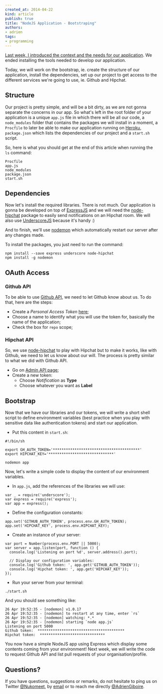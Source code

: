 ```yaml
---
created_at: 2014-04-22
kind: article
publish: true
title: "NodeJS Application - Bootstraping"
authors:
- adrien
tags:
- programming
---
```


[Last week, I introduced the context and the needs for our application][1]. We ended installing the tools needed to develop our application.

Today, we will work on the bootstrap, ie. create the structure of our application, install the dependencies, set up our project to get access to the different services we're going to use, ie. Github and Hipchat.

## Structure

Our project is pretty simple, and will be a bit dirty, as we are not gonna separate the concerns in our app. So what's left in the root folder of your application is a unique `app.js` file in which there will be all our code, a `node_modules` folder that contains the packages we will install in a moment, a `Procfile` to later be able to make our application running on [Heroku][2], `package.json` which lists the dependencies of our project and a `start.sh` script.

So, here is what you should get at the end of this article when running the `ls` command:

```
Procfile     
app.js       
node_modules 
package.json 
start.sh
```

## Dependencies

Now let's install the required libraries. There is not much. Our application is gonna be developed on top of [ExpressJS][3] and we will need the [node-hipchat][4] package to easily send notifications on an Hipchat room. We will also use [UnderscoreJS][5] because it's handy :)

And to finish, we'll use [nodemon][6] which automatically restart our server after any changes made.

To install the packages, you just need to run the command:

```
npm install --save express underscore node-hipchat
npm install -g nodemon
```

## OAuth Access

### Github API

To be able to use [Github API][7], we need to let Github know about us. To do that, here are the steps:

* Create a *Personal Access Token* [here][8];
* Choose a name to identify what you will use the token for, basically the name of the application;
* Check the box for `repo` scope;

### Hipchat API

So, we use [node-hipchat][9] to play with Hipchat but to make it works, like with Github, we need to let us know about our will. The process is pretty similar to what we did with Github API.

* Go on [Admin API page][10];
* Create a new token:
  * Choose *Notification* as **Type**
  * Choose whatever you want as **Label**
  
## Bootstrap

Now that we have our libraries and our tokens, we will write a short shell script to define environment variables (best practice when you play with sensitive data like authentication tokens) and start our application.

* Put this content in `start.sh`:

```
#!/bin/sh

export GH_AUTH_TOKEN='****************************************'
export HIPCHAT_KEY='******************************'

nodemon app
```

Now, let's write a simple code to display the content of our environment variables.

* In `app.js`, add the references of the libraries we will use:

```
var _ = require('underscore');
var express = require('express');
var app = express();
```

* Define the configuration constants:

```
app.set('GITHUB_AUTH_TOKEN', process.env.GH_AUTH_TOKEN);
app.set('HIPCHAT_KEY', process.env.HIPCHAT_KEY);
```

* Create an instance of your server:

```
var port = Number(process.env.PORT || 5000);
var server = app.listen(port, function () {
  console.log('Listening on port %d', server.address().port);
  
  // Display our configuration variables:
  console.log('Github token: ', app.get('GITHUB_AUTH_TOKEN'));
  console.log('Hipchat token: ', app.get('HIPCHAT_KEY'));
});
```

* Run your server from your terminal:

```
./start.sh
```

And you should see something like:

```
26 Apr 19:52:35 - [nodemon] v1.0.17
26 Apr 19:52:35 - [nodemon] to restart at any time, enter `rs`
26 Apr 19:52:35 - [nodemon] watching: *.*
26 Apr 19:52:35 - [nodemon] starting `node app.js`
Listening on port 5000
Github token:  ****************************************
Hipchat token:  ******************************
```

You now have a simple NodeJS app using Express which display some contents coming from your environment! Next week, we will write the code to request Github API and list pull requests of your organisation/profile.

## Questions?

If you have questions, suggestions or remarks, do not hesitate to ping us on Twitter [@Nukomeet](https://twitter.com/nukomeet), by [email](mailto:bonjour+blog@nukomeet.com) or to reach me directly [@AdrienGiboire](https://twitter.com/adriengiboire).  

  [1]: http://nukomeet.com:8080/2014/04/NodeJS_Introduction/
  [2]: heroku.com
  [3]: http://expressjs.com/
  [4]: https://github.com/nkohari/node-hipchat
  [5]: http://underscorejs.org/
  [6]: http://nodemon.io/
  [7]: https://developer.github.com/v3/
  [8]: https://github.com/settings/applications
  [9]: https://github.com/nkohari/node-hipchat
  [10]: https://nuk0meet.hipchat.com/admin/api
